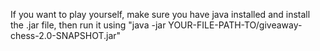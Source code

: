 If you want to play yourself, make sure you have java installed and install the .jar file, then run it using "java -jar YOUR-FILE-PATH-TO/giveaway-chess-2.0-SNAPSHOT.jar"
